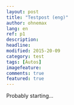 ```yaml
---
layout: post
title: "Testpost (eng)"
author: ohnemax
lang: en
ref: p1
description: 
headline: 
modified: 2015-20-09
category: test
tags: [Autos]
imagefeature: 
comments: true
featured: true
---
```



Probably starting...
